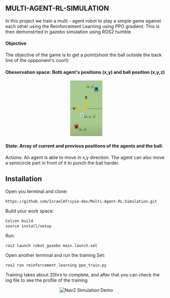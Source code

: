 
## MULTI-AGENT-RL-SIMULATION
In this project we train a multi - agent robot to play a simple game against each other using the Reinforcement Learning using PPO gradient.
This is then demonstrted in gazebo simulation using ROS2 humble 

#### Objective 
The objective of the game is to get a point(shoot the ball outside the back line of the oppponent's court)

#### Obeservation space: Both agent's positions (x,y) and ball position (x,y,z)
<div align="center">
    <img src="agents.png" width="20%"/>
</div>

#### State: Array of current and previous positions of the agents and the ball.
Actions: An agent is able to move in x,y direction. The agent can also move a semicircle part in front of it to punch the ball harder.

## Installation 
Open you terminal and clone:
```shell
https://github.com/IsraelAfriyie-dev/Multi-Agent-RL-Simulation.git
``` 

Build your work space: 
```shell
Colcon build
source install/setup
```
Run:
``` shell
ros2 launch robot_gazebo main.launch.xml
```
Open another terminal and run the training Set:
``` shell
ros2 run reinforcement_learning ppo_train.py
```
Training takes about 20hrs to complete, and  after that you can check the log file to see the profile of the training 


<div align="center">
  <img src="mars_rover.gif" alt="Nav2 Simulation Demo" width="30%"/>
</div>


